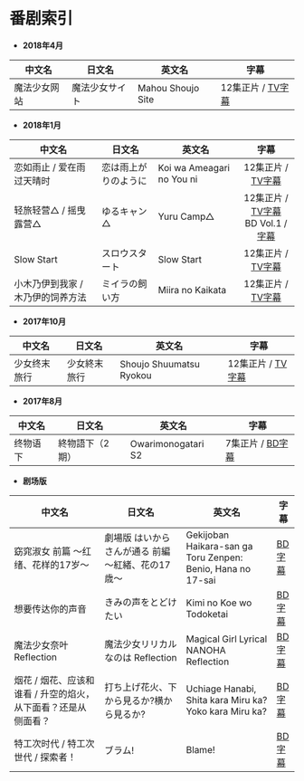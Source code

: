 # 番剧索引

- **2018年4月**

| 中文名 | 日文名 | 英文名 | 字幕 |
| ---- | ---- | ---- | ---- |
| 魔法少女网站 | 魔法少女サイト | Mahou Shoujo Site | 12集正片 / [TV字幕](https://github.com/Nekomoekissaten-SUB/Mahou-Shoujo-Site) |

- **2018年1月**

| 中文名 | 日文名 | 英文名 | 字幕 |
| ---- | ---- | ---- | :----: |
| 恋如雨止 / 爱在雨过天晴时 | 恋は雨上がりのように | Koi wa Ameagari no You ni | 12集正片 / [TV字幕](https://github.com/Nekomoekissaten-SUB/Koi-wa-Ameagari-no-You-ni) |
| 轻旅轻营△ / 摇曳露营△ | ゆるキャン△ | Yuru Camp△ |  12集正片 / [TV字幕](https://github.com/Nekomoekissaten-SUB/Yuru-Camp)<br>BD Vol.1 / [字幕](https://github.com/Nekomoekissaten-SUB/Yuru-Camp-BD)|
| Slow Start | スロウスタート | Slow Start |  12集正片 / [TV字幕](https://github.com/Nekomoekissaten-SUB/Slow-Start) |
| 小木乃伊到我家 / 木乃伊的饲养方法 | ミイラの飼い方 | Miira no Kaikata | 12集正片 / [TV字幕](https://github.com/Nekomoekissaten-SUB/Miira-no-Kaikata) |

- **2017年10月**

| 中文名 | 日文名 | 英文名 | 字幕 |
| ---- | ---- | ---- | ---- |
| 少女终末旅行 | 少女終末旅行 | Shoujo Shuumatsu Ryokou | 12集正片 / [TV字幕](https://github.com/Nekomoekissaten-SUB/Girls-Last-Tour) |


- **2017年8月**

| 中文名 | 日文名 | 英文名 | 字幕 |
| ---- | ---- | ---- |  ---- |
| 终物语 下 | 終物語下（2期） | Owarimonogatari S2 | 7集正片 / [BD字幕](https://github.com/Nekomoekissaten-SUB/Owarimonogatari-S2) |

- **剧场版**

| 中文名 | 日文名 | 英文名 | 字幕 |
| ---- | ---- | ---- |  ---- |
| 窈窕淑女 前篇 ～红绪、花样的17岁～ | 劇場版 はいからさんが通る 前編 〜紅緒、花の17歳〜 | Gekijoban Haikara-san ga Toru Zenpen: Benio, Hana no 17-sai |  [BD<br>字幕](https://github.com/Nekomoekissaten-SUB/Haikara-san-ga-Tooru) |
| 想要传达你的声音 | きみの声をとどけたい | Kimi no Koe wo Todoketai | [BD<br>字幕](https://github.com/Nekomoekissaten-SUB/Kimi-no-koe-wo-todoketai) |
| 魔法少女奈叶 Reflection | 魔法少女リリカルなのは Reflection | Magical Girl Lyrical NANOHA Reflection |  [BD<br>字幕](https://github.com/Nekomoekissaten-SUB/Magical-Girl-Lyrical-NANOHA-Reflection) |
| 烟花 / 烟花、应该和谁看 / 升空的焰火，从下面看？还是从侧面看？ | 打ち上げ花火、下から見るか?横から見るか? | Uchiage Hanabi, Shita kara Miru ka? Yoko kara Miru ka?| [BD<br>字幕](https://github.com/Nekomoekissaten-SUB/Uchiage-Hanabi) |
| 特工次时代 / 特工次世代 / 探索者！ | ブラム! | Blame! |  [BD<br>字幕](https://github.com/Nekomoekissaten-SUB/Blame) |